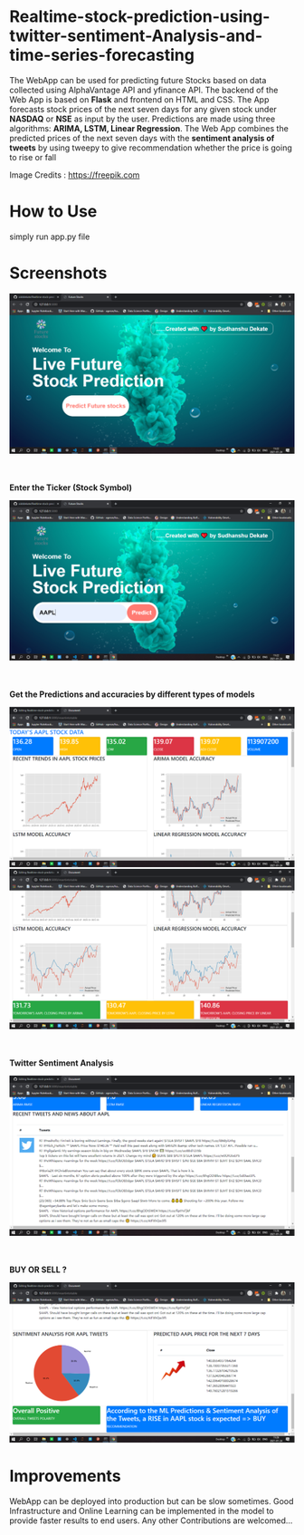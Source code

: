 # Realtime-stock-prediction-using-twitter-sentiment-Analysis-and-time-series-forecasting

The WebApp can be used for predicting future Stocks based on data collected using AlphaVantage API and yfinance API.
The backend of the Web App is based on **Flask** and frontend on HTML and CSS. The App forecasts stock prices of the next seven days for any given stock under **NASDAQ** or **NSE** as input by the user. Predictions are made using three algorithms: **ARIMA, LSTM, Linear Regression**. The Web App combines the predicted prices of the next seven days with the **sentiment analysis of tweets** by using tweepy to give recommendation whether the price is going to rise or fall

Image Credits : https://freepik.com

# How to Use

simply run app.py file 

# Screenshots


<img src="https://github.com/xidddekate/Realtime-stock-prediction-using-twitter-sentiment-Analysis-and-time-series-forecasting/blob/main/Screenshot%20(44).png">

<br><br> **Enter the Ticker (Stock Symbol)**
<br>

<img src="https://github.com/xidddekate/Realtime-stock-prediction-using-twitter-sentiment-Analysis-and-time-series-forecasting/blob/main/Screenshot%20(45).png">

<br><br> **Get the Predictions and accuracies by different types of models**
 <br> 
 
<img src="https://github.com/xidddekate/Realtime-stock-prediction-using-twitter-sentiment-Analysis-and-time-series-forecasting/blob/main/Screenshot%20(46).png">
<img src="https://github.com/xidddekate/Realtime-stock-prediction-using-twitter-sentiment-Analysis-and-time-series-forecasting/blob/main/Screenshot%20(47).png">

<br><br> **Twitter Sentiment Analysis**
 <br> 
 
<img src="https://github.com/xidddekate/Realtime-stock-prediction-using-twitter-sentiment-Analysis-and-time-series-forecasting/blob/main/Screenshot%20(48).png">

<br><br> **BUY OR SELL ?**
 <br> 
 
<img src="https://github.com/xidddekate/Realtime-stock-prediction-using-twitter-sentiment-Analysis-and-time-series-forecasting/blob/main/Screenshot%20(49).png">


# Improvements

WebApp can be deployed into production but can be slow sometimes. Good Infrastructure and Online Learning can be implemented in the model to provide faster results to end users.
Any other Contributions are welcomed...

